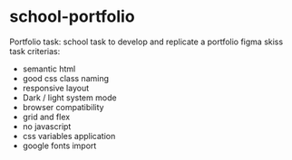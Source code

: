 # school-portfolio
Portfolio task: school task to develop and replicate a portfolio figma skiss <br>
task criterias:
- semantic html
- good css class naming
- responsive layout
- Dark / light system mode
- browser compatibility
- grid and flex
- no javascript
- css variables application
- google fonts import
 

